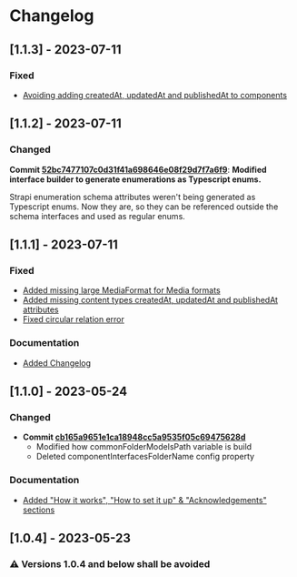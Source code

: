 # Changelog

## [1.1.3] - 2023-07-11
### Fixed
- [Avoiding adding createdAt, updatedAt and publishedAt to components](https://github.com/mancku/strapi-plugin-schemas-to-ts/pull/13)

## [1.1.2] - 2023-07-11
### Changed
**Commit [52bc7477107c0d31f41a698646e08f29d7f7a6f9](https://github.com/mancku/strapi-plugin-schemas-to-ts/commit/52bc7477107c0d31f41a698646e08f29d7f7a6f9)**: **Modified interface builder to generate enumerations as Typescript enums.**

Strapi enumeration schema attributes weren't being generated as Typescript enums. Now they are, so they can be referenced outside the schema interfaces and used as regular enums.


## [1.1.1] - 2023-07-11
### Fixed
- [Added missing large MediaFormat for Media formats](https://github.com/mancku/strapi-plugin-schemas-to-ts/pull/3)
- [Added missing content types createdAt, updatedAt and publishedAt attributes](https://github.com/mancku/strapi-plugin-schemas-to-ts/pull/6)
- [Fixed circular relation error](https://github.com/mancku/strapi-plugin-schemas-to-ts/pull/5)
### Documentation
- [Added Changelog](https://github.com/mancku/strapi-plugin-schemas-to-ts/commit/d6ebfcbf2b949681c104d1bbde41d873fe9fb672)

## [1.1.0] - 2023-05-24
### Changed
- **Commit [cb165a9651e1ca18948cc5a9535f05c69475628d](https://github.com/mancku/strapi-plugin-schemas-to-ts/commit/cb165a9651e1ca18948cc5a9535f05c69475628d)**
  - Modified how commonFolderModelsPath variable is build 
  - Deleted componentInterfacesFolderName config property
### Documentation
- [Added "How it works", "How to set it up" & "Acknowledgements" sections](https://github.com/mancku/strapi-plugin-schemas-to-ts/commit/1c0ec7544c07e76527b06fc301982edadc904e07)

## [1.0.4] - 2023-05-23
### ⚠️ Versions 1.0.4 and below shall be avoided